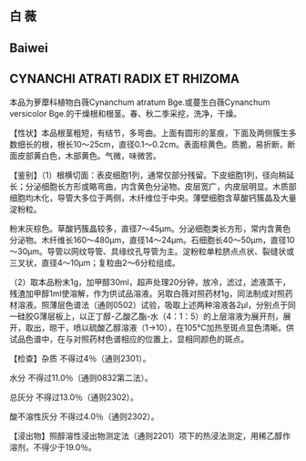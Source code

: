 ## 白 薇

## Baiwei

## CYNANCHI ATRATI RADIX ET RHIZOMA

本品为萝藦科植物白薇Cynanchum atratum Bge.或蔓生白薇Cynanchum versicolor Bge.的干燥根和根茎。春、秋二季采挖，洗净，干燥。

【性状】本品根茎粗短，有结节，多弯曲。上面有圆形的茎痕，下面及两侧簇生多数细长的根，根长10～25cm，直径0.1～0.2cm。表面棕黄色。质脆，易折断，断面皮部黄白色，木部黄色。气微，味微苦。

【鉴别】（1）根横切面：表皮细胞1列，通常仅部分残留。下皮细胞1列，径向稍延长；分泌细胞长方形或略弯曲，内含黄色分泌物。皮层宽广，内皮层明显。木质部细胞均木化，导管大多位于两侧，木纤维位于中央。薄壁细胞含草酸钙簇晶及大量淀粉粒。

粉末灰棕色。草酸钙簇晶较多，直径7～45μm。分泌细胞类长方形，常内含黄色分泌物。木纤维长160～480μm，直径14～24μm。石细胞长40～50μm，直径10～30μm。导管以网纹导管、具缘纹孔导管为主。淀粉粒单粒脐点点状、裂缝状或三叉状，直径4～10μm；复粒由2～6分粒组成。

（2）取本品粉末1g，加甲醇30ml，超声处理20分钟，放冷，滤过，滤液蒸干，残渣加甲醇1ml使溶解，作为供试品溶液。另取白薇对照药材1g，同法制成对照药材溶液。照薄层色谱法（通则0502）试验，吸取上述两种溶液各2μl，分别点于同一硅胶G薄层板上，以正丁醇-乙酸乙酯-水（4：1：5）的上层溶液为展开剂，展开，取出，晾干，喷以硫酸乙醇溶液（1→10），在105℃加热至斑点显色清晰。供试品色谱中，在与对照药材色谱相应的位置上，显相同颜色的斑点。

【检查】杂质 不得过4％（通则2301）。

水分 不得过11.0％（通则0832第二法）。

总灰分 不得过13.0％（通则2302）。

酸不溶性灰分 不得过4.0％（通则2302）。

【浸出物】照醇溶性浸出物测定法（通则2201）项下的热浸法测定，用稀乙醇作溶剂，不得少于19.0％。
